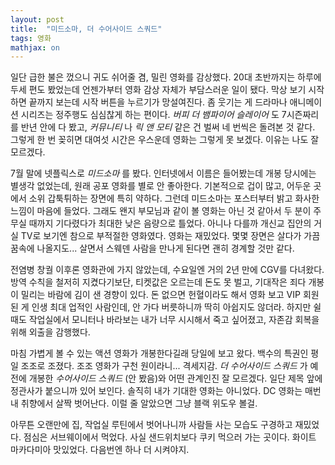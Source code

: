 ```yaml
---
layout: post
title:  "미드소마, 더 수어사이드 스쿼드"
tags: 영화
mathjax: on
---
```


일단 급한 불은 껐으니 귀도 쉬어줄 겸, 밀린 영화를 감상했다.
20대 초반까지는 하루에 두세 편도 봤었는데 언젠가부터 영화 감상 자체가 부담스러운 일이 됐다.
막상 보기 시작하면 끝까지 보는데 시작 버튼을 누르기가 망설여진다.
좀 웃기는 게 드라마나 애니메이션 시리즈는 정주행도 심심찮게 하는 편이다.
_버피 더 뱀파이어 슬레이어_ 도 7시즌짜리를 반년 안에 다 봤고, _커뮤니티_ 나 _릭 앤 모티_ 같은 건 벌써 네 번씩은 돌려본 것 같다.
그렇게 한 번 꽂히면 대여섯 시간은 우스운데 영화는 그렇게 못 보겠다. 이유는 나도 잘 모르겠다.

7월 말에 넷플릭스로 _미드소마_ 를 봤다. 인터넷에서 이름은 들어봤는데 개봉 당시에는 별생각 없었는데, 원래 공포 영화를 별로 안 좋아한다.
기본적으로 겁이 많고, 어두운 곳에서 소위 갑툭튀하는 장면에 특히 약하다. 그런데 미드소마는 포스터부터 밝고 화사한 느낌이 마음에 들었다.
그래도 왠지 부모님과 같이 볼 영화는 아닌 것 같아서 두 분이 주무실 때까지 기다렸다가 최대한 낮은 음량으로 틀었다.
아니나 다를까 개신교 집안의 거실 TV로 보기엔 참으로 부적절한 영화였다.
영화는 재밌었다. 몇몇 장면은 살다가 가끔 꿈속에 나올지도... 살면서 스웨덴 사람을 만나게 된다면 괜히 경계할 것만 같다.

전염병 창궐 이후론 영화관에 가지 않았는데, 수요일엔 거의 2년 만에 CGV를 다녀왔다.
방역 수칙을 철저히 지켰다기보단, 티켓값은 오르는데 돈도 못 벌고, 기대작은 죄다 개봉이 밀리는 바람에 김이 샌 경향이 있다.
돈 없으면 헌혈이라도 해서 영화 보고 VIP 회원 된 게 인생 최대 업적인 사람인데, 안 가다 버릇하니까 딱히 아쉽지도 않더라.
하지만 쉴 때도 작업실에서 모니터나 바라보는 내가 너무 시시해서 죽고 싶어졌고, 자존감 회복을 위해 외출을 감행했다.

마침 가볍게 볼 수 있는 액션 영화가 개봉한다길래 당일에 보고 왔다.
백수의 특권인 평일 조조로 조졌다. 조조 영화가 구천 원이라니... 격세지감.
_더 수어사이드 스쿼드_ 가 예전에 개봉한 _수어사이드 스쿼드_ (안 봤음)와 어떤 관계인진 잘 모르겠다. 일단 제목 앞에 정관사가 붙으니까 있어 보인다.
솔직히 내가 기대한 영화는 아니었다. DC 영화는 매번 내 취향에서 살짝 벗어난다. 이럴 줄 알았으면 그냥 블랙 위도우 볼걸.

아무튼 오랜만에 집, 작업실 루틴에서 벗어나니까 사람들 사는 모습도 구경하고 재밌었다.
점심은 서브웨이에서 먹었다. 사실 샌드위치보다 쿠키 먹으러 가는 곳이다.
화이트 마카다미아 맛있었다. 다음번엔 하나 더 시켜야지.
